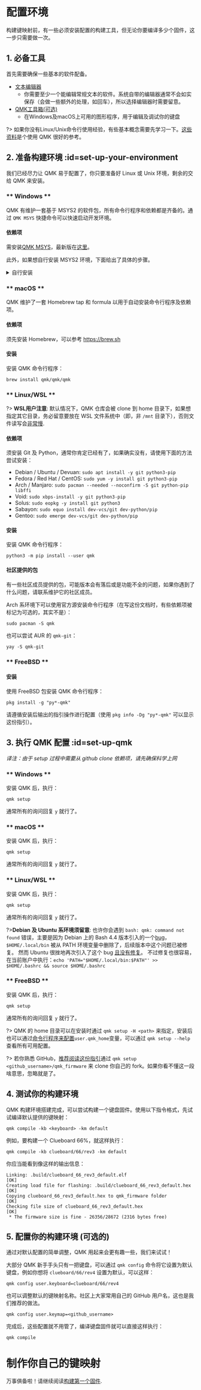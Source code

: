 # 配置环境

构建键映射前，有一些必须安装配置的构建工具，但无论你要编译多少个固件，这一步只需要做一次。

## 1. 必备工具

首先需要确保一些基本的软件配备。

* [文本编辑器](zh-cn/newbs_learn_more_resources.md#text-editor-resources)
  * 你需要至少一个能编辑常规文本的软件。系统自带的编辑器通常不会如实保存（会做一些额外的处理，如回车），所以选择编辑器时需要留意。
* [QMK工具箱(可选)](https://github.com/qmk/qmk_toolbox)
  * 在Windows及macOS上可用的图形程序，用于编辑及调试你的键盘

?> 如果你没有Linux/Unix命令行使用经验，有些基本概念需要先学习一下。[这些资料](zh-cn/newbs_learn_more_resources.md#command-line-resources)是个使用 QMK 很好的参考。

## 2. 准备构建环境 :id=set-up-your-environment

我们已经尽力让 QMK 易于配置了，你只要准备好 Linux 或 Unix 环境，剩余的交给 QMK 来安装。

<!-- tabs:start -->

### ** Windows **

QMK 有维护一套基于 MSYS2 的软件包，所有命令行程序和依赖都是齐备的。通过 `QMK MSYS` 快捷命令可以快速启动开发环境。

#### 依赖项

需安装[QMK MSYS](https://msys.qmk.fm/)，最新版在[这里](https://github.com/qmk/qmk_distro_msys/releases/latest)。

此外，如果想自行安装 MSYS2 环境，下面给出了具体的步骤。

<details>
  <summary>自行安装</summary>

?> 若决定使用 `QMK MSYS`，请跳过此节.

#### 依赖项

遵循 https://www.msys2.org 上的指引，安装 MSYS2、Git 和 Python。

在 MSYS2 安装完毕后，关闭所有的 MSYS 终端，启动新的 MinGW 64-bit 终端。

!> **注意:** MinGW 64-bit 终端*不同于*安装包最后打开的 MSYS 终端，窗口标题应当是紫色的"MINGW64"而不是"MSYS"。具体的差异可以[参考这里](https://www.msys2.org/wiki/MSYS2-introduction/#subsystems)。

执行如下命令：

    pacman --needed --noconfirm --disable-download-timeout -S git mingw-w64-x86_64-toolchain mingw-w64-x86_64-python3-pip

#### 安装

安装QMK命令行程序:

    python3 -m pip install qmk

</details>

### ** macOS **

QMK 维护了一套 Homebrew tap 和 formula 以用于自动安装命令行程序及依赖项。

#### 依赖项

须先安装 Homebrew，可以参考 https://brew.sh

#### 安装

安装 QMK 命令行程序：

    brew install qmk/qmk/qmk

### ** Linux/WSL **

?> **WSL用户注意**: 默认情况下，QMK 仓库会被 clone 到 home 目录下，如果想指定其它目录，务必留意要放在 WSL 文件系统中（即，非 `/mnt` 目录下），否则文件读写会[非常慢](https://github.com/microsoft/WSL/issues/4197).

#### 依赖项

须安装 Git 及 Python，通常你肯定已经有了，如果确实没有，请使用下面的方法尝试安装：

* Debian / Ubuntu / Devuan: `sudo apt install -y git python3-pip`
* Fedora / Red Hat / CentOS: `sudo yum -y install git python3-pip`
* Arch / Manjaro: `sudo pacman --needed --noconfirm -S git python-pip libffi`
* Void: `sudo xbps-install -y git python3-pip`
* Solus: `sudo eopkg -y install git python3`
* Sabayon: `sudo equo install dev-vcs/git dev-python/pip`
* Gentoo: `sudo emerge dev-vcs/git dev-python/pip`

#### 安装

安装 QMK 命令行程序：

    python3 -m pip install --user qmk

#### 社区提供的包

有一些社区成员提供的包，可能版本会有落后或是功能不全的问题，如果你遇到了什么问题，请联系维护它的社区成员。

Arch 系环境下可以使用官方源安装命令行程序（在写这份文档时，有些依赖项被标记为可选的，其实不是）：

    sudo pacman -S qmk

也可以尝试 AUR 的 `qmk-git`：

    yay -S qmk-git

###  ** FreeBSD **

#### 安装

使用 FreeBSD 包安装 QMK 命令行程序：

    pkg install -g "py*-qmk"

请遵循安装后输出的指引操作进行配置（使用 `pkg info -Dg "py*-qmk"` 可以显示这份指引）。

<!-- tabs:end -->

## 3. 执行 QMK 配置 :id=set-up-qmk
*译注：由于 setup 过程中需要从 github clone 依赖项，请先确保科学上网*

<!-- tabs:start -->

### ** Windows **

安装 QMK 后，执行：

    qmk setup

通常所有的询问回复 `y` 就行了。

### ** macOS **

安装 QMK 后，执行：

    qmk setup

通常所有的询问回复 `y` 就行了。

### ** Linux/WSL **

安装 QMK 后，执行：

    qmk setup

通常所有的询问回复 `y` 就行了。

?>**Debian 及 Ubuntu 系环境须留意**:
也许你会遇到 `bash: qmk: command not found` 错误，主要是因为 Debian 上的 Bash 4.4 版本引入的一个[bug](https://bugs.debian.org/cgi-bin/bugreport.cgi?bug=839155)，`$HOME/.local/bin` 被从 PATH 环境变量中删除了，后续版本中这个问题已被修复。
然而 Ubuntu 很挫地再次引入了这个 bug [且没有修复](https://bugs.launchpad.net/ubuntu/+source/bash/+bug/1588562)。
不过修复也很容易，在当前账户中执行：`echo 'PATH="$HOME/.local/bin:$PATH"' >> $HOME/.bashrc && source $HOME/.bashrc`

###  ** FreeBSD **

安装 QMK 后，执行：

    qmk setup

通常所有的询问回复 `y` 就行了。

<!-- tabs:end -->

?> QMK 的 home 目录可以在安装时通过 `qmk setup -H <path>` 来指定，安装后也可以通过[命令行程序来配置](zh-cn/cli_configuration.md?id=single-key-example)`user.qmk_home`变量，可以通过 `qmk setup --help` 查看所有可用配置。

?> 若你熟悉 GitHub，[推荐阅读这份指引](zh-cn/getting_started_github.md)通过 `qmk setup <github_username>/qmk_firmware` 来 clone 你自己的 fork。如果你看不懂这一段啥意思，忽略就是了。

## 4. 测试你的构建环境

QMK 构建环境搭建完成，可以尝试构建一个键盘固件。使用以下指令格式，先试试编译默认提供的键映射：

    qmk compile -kb <keyboard> -km default

例如，要构建一个 Clueboard 66%，就这样执行：

    qmk compile -kb clueboard/66/rev3 -km default

你应当能看到像这样的输出信息：

```
Linking: .build/clueboard_66_rev3_default.elf                                                       [OK]
Creating load file for flashing: .build/clueboard_66_rev3_default.hex                               [OK]
Copying clueboard_66_rev3_default.hex to qmk_firmware folder                                        [OK]
Checking file size of clueboard_66_rev3_default.hex                                                 [OK]
 * The firmware size is fine - 26356/28672 (2316 bytes free)
```

## 5. 配置你的构建环境 (可选的)

通过对默认配置的简单调整，QMK 用起来会更有趣一些，我们来试试！

大部分 QMK 新手手头只有一把键盘，可以通过 `qmk config` 命令将它设置为默认键盘，例如你想将 `clueboard/66/rev4` 设置为默认，可以这样：

    qmk config user.keyboard=clueboard/66/rev4

也可以调整默认的键映射名称。社区上大家常用自己的 GitHub 用户名，这也是我们推荐的做法。

    qmk config user.keymap=<github_username>

完成后，这些配置就不用管了，编译键盘固件就可以直接这样执行：

    qmk compile

# 制作你自己的键映射

万事俱备啦！请继续阅读[构建第一个固件](zh-cn/newbs_building_firmware.md).
